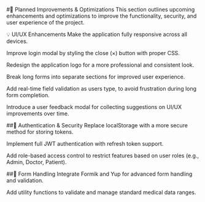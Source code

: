 #🚧 Planned Improvements & Optimizations
This section outlines upcoming enhancements and optimizations to improve the functionality, security, and user experience of the project.

💡 UI/UX Enhancements
 Make the application fully responsive across all devices.

 Improve login modal by styling the close (×) button with proper CSS.

 Redesign the application logo for a more professional and consistent look.

 Break long forms into separate sections for improved user experience.

 Add real-time field validation as users type, to avoid frustration during long form completion.

 Introduce a user feedback modal for collecting suggestions on UI/UX improvements over time.

##🔐 Authentication & Security
 Replace localStorage with a more secure method for storing tokens.

 Implement full JWT authentication with refresh token support.

 Add role-based access control to restrict features based on user roles (e.g., Admin, Doctor, Patient).

##🧩 Form Handling
 Integrate Formik and Yup for advanced form handling and validation.

 Add utility functions to validate and manage standard medical data ranges.


